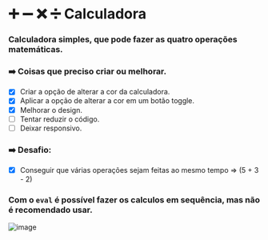 # :heavy_plus_sign: :heavy_minus_sign: :x: :heavy_division_sign: Calculadora

### Calculadora simples, que pode fazer as quatro operações matemáticas. 


### ➡️ Coisas que preciso criar ou melhorar.

- [X] Criar a opção de alterar a cor da calculadora.
- [X] Aplicar a opção de alterar a cor em um botão toggle.
- [X] Melhorar o design.
- [ ] Tentar reduzir o código.
- [ ] Deixar responsivo.

### ➡️ Desafio: 

- [X] Conseguir que várias operações sejam feitas ao mesmo tempo => (5 + 3 - 2)

### Com o `eval` é possível fazer os calculos em sequência, mas não é recomendado usar.


![image](../src/purple.jpg)
